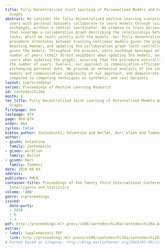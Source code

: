 ```yaml
---
title: Fully Decentralized Joint Learning of Personalized Models and Collaboration
  Graphs
abstract: We consider the fully decentralized machine learning scenario where many
  users with personal datasets collaborate to learn models through local peer-to-peer
  exchanges, without a central coordinator. We propose to train personalized models
  that leverage a collaboration graph describing the relationships between user personal
  tasks, which we learn jointly with the models. Our fully decentralized optimization
  procedure alternates between training nonlinear models given the graph in a greedy
  boosting manner, and updating the collaboration graph (with controlled sparsity)
  given the models. Throughout the process, users exchange messages only with a small
  number of peers (their direct neighbors when updating the models, and a few random
  users when updating the graph), ensuring that the procedure naturally scales with
  the number of users. Overall, our approach is communication-efficient and avoids
  exchanging personal data. We provide an extensive analysis of the convergence rate,
  memory and communication complexity of our approach, and demonstrate its benefits
  compared to competing techniques on synthetic and real datasets.
layout: inproceedings
series: Proceedings of Machine Learning Research
id: zantedeschi20a
month: 0
tex_title: Fully Decentralized Joint Learning of Personalized Models and Collaboration
  Graphs
firstpage: 864
lastpage: 874
page: 864-874
order: 864
cycles: false
bibtex_author: Zantedeschi, Valentina and Bellet, Aur\'elien and Tommasi, Marc
author:
- given: Valentina
  family: Zantedeschi
- given: Aurélien
  family: Bellet
- given: Marc
  family: Tommasi
date: 2020-06-03
address: 
publisher: PMLR
container-title: Proceedings of the Twenty Third International Conference on Artificial
  Intelligence and Statistics
volume: '108'
genre: inproceedings
issued:
  date-parts:
  - 2020
  - 6
  - 3
pdf: http://proceedings.mlr.press/v108/zantedeschi20a/zantedeschi20a.pdf
extras:
- label: Supplementary PDF
  link: http://proceedings.mlr.press/v108/zantedeschi20a/zantedeschi20a-supp.pdf
# Format based on citeproc: http://blog.martinfenner.org/2013/07/30/citeproc-yaml-for-bibliographies/
---
```

